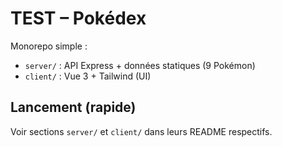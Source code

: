 # TEST – Pokédex

Monorepo simple :
- `server/` : API Express + données statiques (9 Pokémon)
- `client/` : Vue 3 + Tailwind (UI)

## Lancement (rapide)
Voir sections `server/` et `client/` dans leurs README respectifs.
